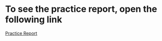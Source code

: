 # To see the practice report, open the following link
[Practice Report](https://github.com/sherrero96/lab6-microservices/blob/test/Wiki.md)
